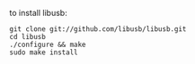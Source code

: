 to install libusb:

```
git clone git://github.com/libusb/libusb.git
cd libusb
./configure && make
sudo make install
```